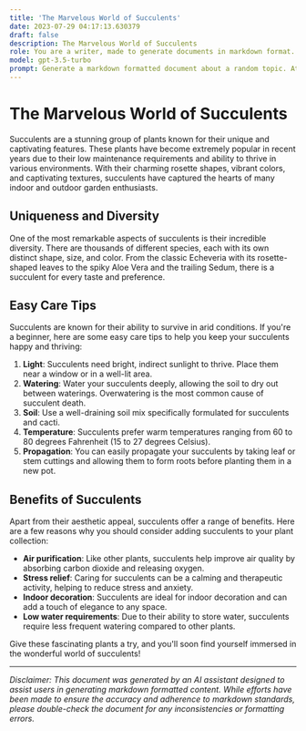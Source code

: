 ```yaml
---
title: 'The Marvelous World of Succulents'
date: 2023-07-29 04:17:13.630379
draft: false
description: The Marvelous World of Succulents
role: You are a writer, made to generate documents in markdown format. It is very important that all of the documents you generate are in valid markdown format.
model: gpt-3.5-turbo
prompt: Generate a markdown formatted document about a random topic. At the bottom, include a disclaimer explaining that the document was generated by you. The first line of the document should be the title. Make sure that the entire document is in proper markdown format, using a mix of various tags to make the document visually appealing.
---
```


# The Marvelous World of Succulents

Succulents are a stunning group of plants known for their unique and captivating features. These plants have become extremely popular in recent years due to their low maintenance requirements and ability to thrive in various environments. With their charming rosette shapes, vibrant colors, and captivating textures, succulents have captured the hearts of many indoor and outdoor garden enthusiasts.

## Uniqueness and Diversity

One of the most remarkable aspects of succulents is their incredible diversity. There are thousands of different species, each with its own distinct shape, size, and color. From the classic Echeveria with its rosette-shaped leaves to the spiky Aloe Vera and the trailing Sedum, there is a succulent for every taste and preference.

## Easy Care Tips

Succulents are known for their ability to survive in arid conditions. If you're a beginner, here are some easy care tips to help you keep your succulents happy and thriving:

1. **Light**: Succulents need bright, indirect sunlight to thrive. Place them near a window or in a well-lit area.
2. **Watering**: Water your succulents deeply, allowing the soil to dry out between waterings. Overwatering is the most common cause of succulent death.
3. **Soil**: Use a well-draining soil mix specifically formulated for succulents and cacti.
4. **Temperature**: Succulents prefer warm temperatures ranging from 60 to 80 degrees Fahrenheit (15 to 27 degrees Celsius).
5. **Propagation**: You can easily propagate your succulents by taking leaf or stem cuttings and allowing them to form roots before planting them in a new pot.

## Benefits of Succulents

Apart from their aesthetic appeal, succulents offer a range of benefits. Here are a few reasons why you should consider adding succulents to your plant collection:

- **Air purification**: Like other plants, succulents help improve air quality by absorbing carbon dioxide and releasing oxygen.
- **Stress relief**: Caring for succulents can be a calming and therapeutic activity, helping to reduce stress and anxiety.
- **Indoor decoration**: Succulents are ideal for indoor decoration and can add a touch of elegance to any space.
- **Low water requirements**: Due to their ability to store water, succulents require less frequent watering compared to other plants.

Give these fascinating plants a try, and you'll soon find yourself immersed in the wonderful world of succulents!

---

*Disclaimer: This document was generated by an AI assistant designed to assist users in generating markdown formatted content. While efforts have been made to ensure the accuracy and adherence to markdown standards, please double-check the document for any inconsistencies or formatting errors.*